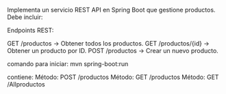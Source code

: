 Implementa un servicio REST API en Spring Boot que gestione productos. Debe incluir:

Endpoints REST:

GET /productos → Obtener todos los productos.
GET /productos/{id} → Obtener un producto por ID.
POST /productos → Crear un nuevo producto.

comando para iniciar:
mvn spring-boot:run

contiene:
Método: POST /productos
Método: GET /productos
Método: GET /Allproductos
